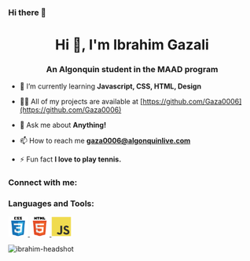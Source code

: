 ### Hi there 👋
<h1 align="center">Hi 👋, I'm Ibrahim Gazali</h1>
<h3 align="center">An Algonquin student in the MAAD program</h3>

- 🌱 I’m currently learning **Javascript, CSS, HTML, Design**

- 👨‍💻 All of my projects are available at [https://github.com/Gaza0006](https://github.com/Gaza0006)

- 💬 Ask me about **Anything!**

- 📫 How to reach me **gaza0006@algonquinlive.com**

- ⚡ Fun fact **I love to play tennis.**

<h3 align="left">Connect with me:</h3>
<p align="left">
</p>

<h3 align="left">Languages and Tools:</h3>
<p align="left"> <a href="https://www.w3schools.com/css/" target="_blank" rel="noreferrer"> <img src="https://raw.githubusercontent.com/devicons/devicon/master/icons/css3/css3-original-wordmark.svg" alt="css3" width="40" height="40"/> </a> <a href="https://www.w3.org/html/" target="_blank" rel="noreferrer"> <img src="https://raw.githubusercontent.com/devicons/devicon/master/icons/html5/html5-original-wordmark.svg" alt="html5" width="40" height="40"/> </a> <a href="https://developer.mozilla.org/en-US/docs/Web/JavaScript" target="_blank" rel="noreferrer"> <img src="https://raw.githubusercontent.com/devicons/devicon/master/icons/javascript/javascript-original.svg" alt="javascript" width="40" height="40"/> </a> </p>

![ibrahim-headshot](https://github.com/Gaza0006/Gaza0006/assets/113061450/1b2b9149-016a-4f93-9355-258345d12060)

